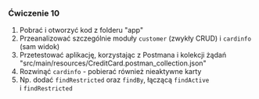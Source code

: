 ### Ćwiczenie 10

1. Pobrać i otworzyć kod z folderu "app"
1. Przeanalizować szczególnie moduły `customer` (zwykły CRUD) i `cardinfo` (sam widok)
1. Przetestować aplikację, korzystając z Postmana i&nbsp;kolekcji żądań "src/main/resources/CreditCard.postman_collection.json"
1. Rozwinąć `cardinfo` - pobierać również nieaktywne karty
1. Np. dodać `findRestricted` oraz `findBy`, łączącą `findActive` i&nbsp;`findRestricted`